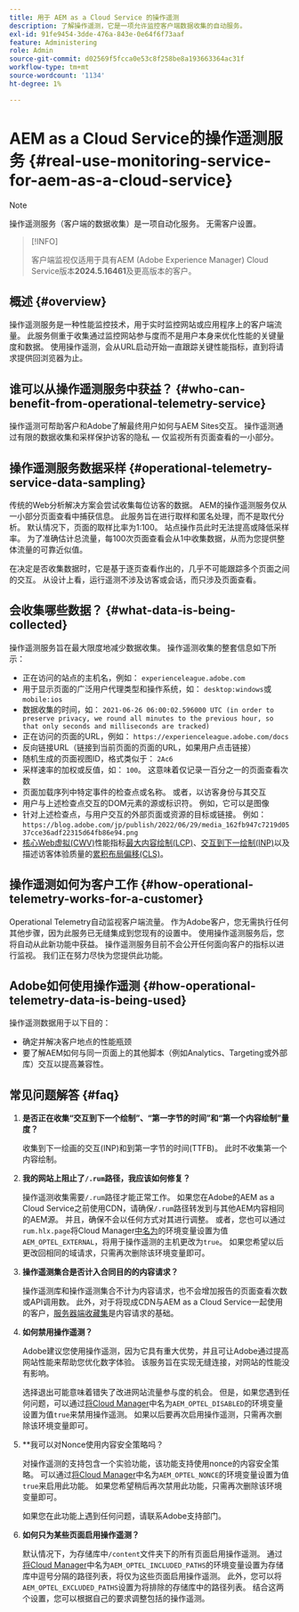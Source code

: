 ```yaml
---
title: 用于 AEM as a Cloud Service 的操作遥测
description: 了解操作遥测，它是一项允许监控客户端数据收集的自动服务。
exl-id: 91fe9454-3dde-476a-843e-0e64f6f73aaf
feature: Administering
role: Admin
source-git-commit: d02569f5fcca0e53c8f258be8a193663364ac31f
workflow-type: tm+mt
source-wordcount: '1134'
ht-degree: 1%

---
```


# AEM as a Cloud Service的操作遥测服务 {#real-use-monitoring-service-for-aem-as-a-cloud-service}

>[!NOTE]
>
>操作遥测服务（客户端的数据收集）是一项自动化服务。 无需客户设置。

>[!INFO]
>
>客户端监视仅适用于具有AEM (Adobe Experience Manager) Cloud Service版本&#x200B;**2024.5.16461**&#x200B;及更高版本的客户。

## 概述 {#overview}

操作遥测服务是一种性能监控技术，用于实时监控网站或应用程序上的客户端流量。 此服务侧重于收集通过监控网站参与度而不是用户本身来优化性能的关键量度和数据。 使用操作遥测，会从URL启动开始一直跟踪关键性能指标，直到将请求提供回浏览器为止。

## 谁可以从操作遥测服务中获益？ {#who-can-benefit-from-operational-telemetry-service}

操作遥测可帮助客户和Adobe了解最终用户如何与AEM Sites交互。 操作遥测通过有限的数据收集和采样保护访客的隐私 — 仅监视所有页面查看的一小部分。

## 操作遥测服务数据采样 {#operational-telemetry-service-data-sampling}

传统的Web分析解决方案会尝试收集每位访客的数据。 AEM的操作遥测服务仅从一小部分页面查看中捕获信息。 此服务旨在进行取样和匿名处理，而不是取代分析。 默认情况下，页面的取样比率为1:100。 站点操作员此时无法提高或降低采样率。 为了准确估计总流量，每100次页面查看会从1中收集数据，从而为您提供整体流量的可靠近似值。

在决定是否收集数据时，它是基于逐页查看作出的，几乎不可能跟踪多个页面之间的交互。 从设计上看，运行遥测不涉及访客或会话，而只涉及页面查看。

## 会收集哪些数据？ {#what-data-is-being-collected}

操作遥测服务旨在最大限度地减少数据收集。 操作遥测收集的整套信息如下所示：

* 正在访问的站点的主机名，例如： `experienceleague.adobe.com`
* 用于显示页面的广泛用户代理类型和操作系统，如： `desktop:windows`或`mobile:ios`
* 数据收集的时间，如： `2021-06-26 06:00:02.596000 UTC (in order to preserve privacy, we round all minutes to the previous hour, so that only seconds and milliseconds are tracked)`
* 正在访问的页面的URL，例如： `https://experienceleague.adobe.com/docs`
* 反向链接URL（链接到当前页面的页面的URL，如果用户点击链接）
* 随机生成的页面视图ID，格式类似于： `2Ac6`
* 采样速率的加权或反值，如： `100`。 这意味着仅记录一百分之一的页面查看次数
* 页面加载序列中特定事件的检查点或名称。 或者，以访客身份与其交互
* 用户与上述检查点交互的DOM元素的源或标识符。 例如，它可以是图像
* 针对上述检查点，与用户交互的外部页面或资源的目标或链接。 例如：`https://blog.adobe.com/jp/publish/2022/06/29/media_162fb947c7219d0537cce36adf22315d64fb86e94.png`
* [核心Web虚拟(CWV)](https://web.dev/articles/lcp)性能指标[最大内容绘制(LCP)](https://web.dev/articles/lcp)、[交互到下一绘制(INP)](https://web.dev/articles/inp)以及描述访客体验质量的[累积布局偏移(CLS)](https://web.dev/articles/cls)。

## 操作遥测如何为客户工作 {#how-operational-telemetry-works-for-a-customer}

Operational Telemetry自动监视客户端流量。 作为Adobe客户，您无需执行任何其他步骤，因为此服务已无缝集成到您现有的设置中。 使用操作遥测服务后，您将自动从此新功能中获益。 操作遥测服务目前不会公开任何面向客户的指标以进行监视。 我们正在努力尽快为您提供此功能。

<!-- Alexandru: hiding temporarily, until we figure out where this needs to be linked to 

If you wish to leverage more insights with this new feature to optimize your digital experiences effortlessly, please see here (link to Row 99). -->

## Adobe如何使用操作遥测 {#how-operational-telemetry-data-is-being-used}

操作遥测数据用于以下目的：

* 确定并解决客户地点的性能瓶颈
* 要了解AEM如何与同一页面上的其他脚本（例如Analytics、Targeting或外部库）交互以提高兼容性。
<!--
## Limitations and understanding variance in page views and performance metrics {#limitations-and-understanding-variance-in-page-views-and-performance-metrics}

Here are key considerations for customers to keep in mind when interpreting their Operational Telemetry data:

1. **Tracker blockers**

   * End-users employing tracker blockers or privacy extensions can impede Operational Telemetry data collection, as these tools restrict the tracking scripts' execution. This restriction may lead to underreported page views and user interactions, creating a discrepancy between actual site activity and the data captured by Operational Telemetry.

1. **Limitations in capturing headless API/JSON calls**

   * Operational Telemetry data service focuses on the client-side experience and doesn't capture the backend API or JSON calls made from a non-AEM headless app at this time. The exclusion of these calls from Operational Telemetry service data creates variances from the content requests measured by CDN Analytics.
-->

## 常见问题解答 {#faq}

<!-- REMOVED THIS FAQ AS PER EMAIL REQUEST FROM SHWETA DUA, SEPTEMBER 4, 2024 TO THE DL-AEM-DOCS GROUP 
1. **Can customers integrate the Operational Telemetry service scripts with third-party systems like Dynatrace?**

   Yes.
-->

1. **是否正在收集“交互到下一个绘制”、“第一字节的时间”和“第一个内容绘制”量度？**

   收集到下一绘画的交互(INP)和到第一字节的时间(TTFB)。  此时不收集第一个内容绘制。

1. **我的网站上阻止了`/.rum`路径，我应该如何修复？**

   操作遥测收集需要`/.rum`路径才能正常工作。 如果您在Adobe的AEM as a Cloud Service之前使用CDN，请确保`/.rum`路径转发到与其他AEM内容相同的AEM源。 并且，确保不会以任何方式对其进行调整。 或者，您也可以通过`rum.hlx.page`将Cloud Manager[中名为](/help/implementing/cloud-manager/environment-variables.md#add-variables)的环境变量设置为值`AEM_OPTEL_EXTERNAL`，将用于操作遥测的主机更改为`true`。 如果您希望以后更改回相同的域请求，只需再次删除该环境变量即可。

1. **操作遥测集合是否计入合同目的的内容请求？**

   操作遥测库和操作遥测集合不计为内容请求，也不会增加报告的页面查看次数或API调用数。 此外，对于将现成CDN与AEM as a Cloud Service一起使用的客户，[服务器端收藏集](#serverside-collection)是内容请求的基础。

1. **如何禁用操作遥测？**

   Adobe建议您使用操作遥测，因为它具有重大优势，并且可让Adobe通过提高网站性能来帮助您优化数字体验。 该服务旨在实现无缝连接，对网站的性能没有影响。

   选择退出可能意味着错失了改进网站流量参与度的机会。 但是，如果您遇到任何问题，可以通过[将Cloud Manager](/help/implementing/cloud-manager/environment-variables.md#add-variables)中名为`AEM_OPTEL_DISABLED`的环境变量设置为值`true`来禁用操作遥测。 如果以后要再次启用操作遥测，只需再次删除该环境变量即可。

1. **我可以对Nonce使用内容安全策略吗？

   对操作遥测的支持包含一个实验功能，该功能支持使用nonce的内容安全策略。 可以通过[将Cloud Manager](/help/implementing/cloud-manager/environment-variables.md#add-variables)中名为`AEM_OPTEL_NONCE`的环境变量设置为值`true`来启用此功能。 如果您希望稍后再次禁用此功能，只需再次删除该环境变量即可。

   如果您在此功能上遇到任何问题，请联系Adobe支持部门。

1. **如何只为某些页面启用操作遥测？**

   默认情况下，为存储库中`/content`文件夹下的所有页面启用操作遥测。 通过[将Cloud Manager](/help/implementing/cloud-manager/environment-variables.md#add-variables)中名为`AEM_OPTEL_INCLUDED_PATHS`的环境变量设置为存储库中逗号分隔的路径列表，将仅为这些页面启用操作遥测。 此外，您可以将`AEM_OPTEL_EXCLUDED_PATHS`设置为将排除的存储库中的路径列表。 结合这两个设置，您可以根据自己的要求调整包括的操作遥测。


